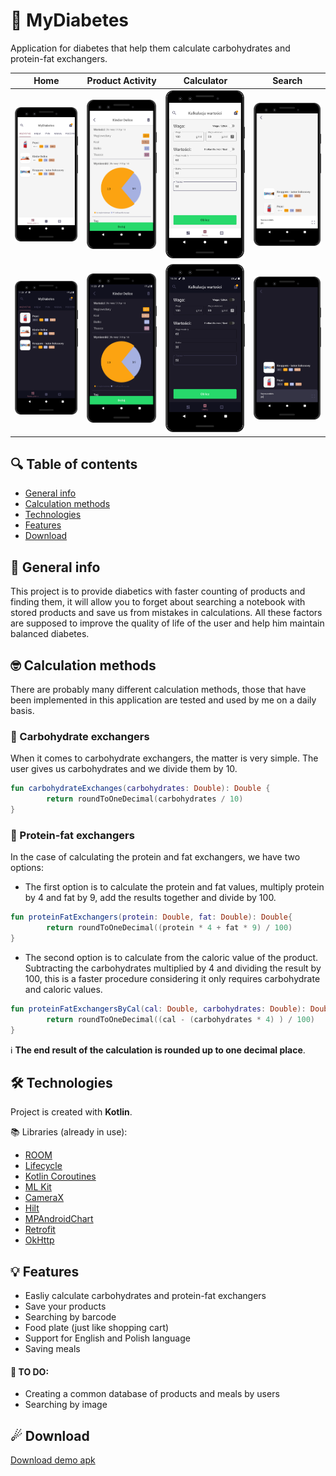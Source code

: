 # 💙 MyDiabetes
Application for diabetes that help them calculate carbohydrates and protein-fat exchangers.

 Home                      | Product Activity          | Calculator                | Search                    |     
:-------------------------:|:-------------------------:|:-------------------------:|:-------------------------:|
![](assets/1.png)          |         ![](assets/2.png) |         ![](assets/3.png) | ![](assets/4.png)         |
![](assets/1night.png)     |    ![](assets/2night.png) |    ![](assets/3night.png) | ![](assets/4night.png)    |

## 🔍 Table of contents
* [General info](#-general-info)
* [Calculation methods](#-calculation-methods)
* [Technologies](#-technologies)
* [Features](#-features)
* [Download](#-download)

## 📝 General info
This project is to provide diabetics with faster counting of products and finding them, it will allow you to forget about searching a notebook with stored products and save us from mistakes in calculations. All these factors are supposed to improve the quality of life of the user and help him maintain balanced diabetes.

## 🤓 Calculation methods
There are probably many different calculation methods, those that have been implemented in this application are tested and used by me on a daily basis.

### 🍞 Carbohydrate exchangers
When it comes to carbohydrate exchangers, the matter is very simple. The user gives us carbohydrates and we divide them by 10.

```kotlin
fun carbohydrateExchanges(carbohydrates: Double): Double {
        return roundToOneDecimal(carbohydrates / 10)
}
```

### 🥚 Protein-fat exchangers
In the case of calculating the protein and fat exchangers, we have two options:
* The first option is to calculate the protein and fat values, multiply protein by 4 and fat by 9, add the results together and divide by 100.

```kotlin
fun proteinFatExchangers(protein: Double, fat: Double): Double{
        return roundToOneDecimal((protein * 4 + fat * 9) / 100)
}
```

* The second option is to calculate from the caloric value of the product. Subtracting the carbohydrates multiplied by 4 and dividing the result by 100, this is a faster procedure considering it only requires carbohydrate and caloric values.

```kotlin
fun proteinFatExchangersByCal(cal: Double, carbohydrates: Double): Double{
        return roundToOneDecimal((cal - (carbohydrates * 4) ) / 100)
}
```

ℹ **The end result of the calculation is rounded up to one decimal place**.
	
## 🛠 Technologies
Project is created with **Kotlin**.

📚 Libraries (already in use):
* [ROOM](https://developer.android.com/jetpack/androidx/releases/room)
* [Lifecycle](https://developer.android.com/jetpack/androidx/releases/lifecycle)
* [Kotlin Coroutines](https://kotlinlang.org/docs/reference/coroutines-overview.html)
* [ML Kit](https://developers.google.com/ml-kit)
* [CameraX](https://developer.android.com/training/camerax)
* [Hilt](https://developer.android.com/training/dependency-injection/hilt-android)
* [MPAndroidChart](https://github.com/PhilJay/MPAndroidChart)
* [Retrofit](https://square.github.io/retrofit/)
* [OkHttp](https://square.github.io/okhttp/)

## 💡 Features
* Easliy calculate carbohydrates and protein-fat exchangers
* Save your products
* Searching by barcode
* Food plate (just like shopping cart)
* Support for English and Polish language
* Saving meals

#### 🎯 TO DO:
* Creating a common database of products and meals by users
* Searching by image

## ☄ Download
[Download demo apk](https://github.com/piekarskipiotr/MyDiabetes2/blob/master/app/app-debug.apk)

